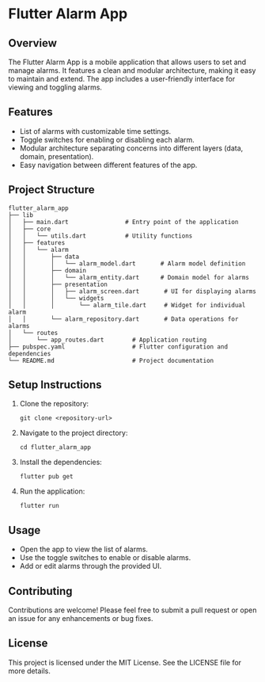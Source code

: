 # Flutter Alarm App

## Overview
The Flutter Alarm App is a mobile application that allows users to set and manage alarms. It features a clean and modular architecture, making it easy to maintain and extend. The app includes a user-friendly interface for viewing and toggling alarms.

## Features
- List of alarms with customizable time settings.
- Toggle switches for enabling or disabling each alarm.
- Modular architecture separating concerns into different layers (data, domain, presentation).
- Easy navigation between different features of the app.

## Project Structure
```
flutter_alarm_app
├── lib
│   ├── main.dart                # Entry point of the application
│   ├── core
│   │   └── utils.dart           # Utility functions
│   ├── features
│   │   └── alarm
│   │       ├── data
│   │       │   └── alarm_model.dart       # Alarm model definition
│   │       ├── domain
│   │       │   └── alarm_entity.dart      # Domain model for alarms
│   │       ├── presentation
│   │       │   ├── alarm_screen.dart       # UI for displaying alarms
│   │       │   └── widgets
│   │       │       └── alarm_tile.dart     # Widget for individual alarm
│   │       └── alarm_repository.dart       # Data operations for alarms
│   └── routes
│       └── app_routes.dart        # Application routing
├── pubspec.yaml                   # Flutter configuration and dependencies
└── README.md                      # Project documentation
```

## Setup Instructions
1. Clone the repository:
   ```
   git clone <repository-url>
   ```
2. Navigate to the project directory:
   ```
   cd flutter_alarm_app
   ```
3. Install the dependencies:
   ```
   flutter pub get
   ```
4. Run the application:
   ```
   flutter run
   ```

## Usage
- Open the app to view the list of alarms.
- Use the toggle switches to enable or disable alarms.
- Add or edit alarms through the provided UI.

## Contributing
Contributions are welcome! Please feel free to submit a pull request or open an issue for any enhancements or bug fixes.

## License
This project is licensed under the MIT License. See the LICENSE file for more details.